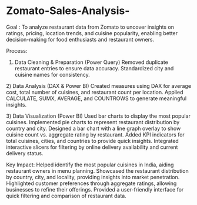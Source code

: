 # Zomato-Sales-Analysis-
 Goal :
 To analyze restaurant data from Zomato to uncover insights on ratings, pricing, location trends, and cuisine popularity, enabling better decision-making for food enthusiasts and restaurant owners.

Process:
1) Data Cleaning & Preparation (Power Query)
Removed duplicate restaurant entries to ensure data accuracy.
Standardized city and cuisine names for consistency.

2️) Data Analysis (DAX & Power BI)
Created measures using DAX for average cost, total number of cuisines, and restaurant count per location.
Applied CALCULATE, SUMX, AVERAGE, and COUNTROWS to generate meaningful insights.

3️) Data Visualization (Power BI)
Used bar charts to display the most popular cuisines.
Implemented pie charts to represent restaurant distribution by country and city.
Designed a bar chart with a line graph overlay to show cuisine count vs. aggregate rating by restaurant.
Added KPI indicators for total cuisines, cities, and countries to provide quick insights.
Integrated interactive slicers for filtering by online delivery availability and current delivery status.


Key Impact:
Helped identify the most popular cuisines in India, aiding restaurant owners in menu planning.
Showcased the restaurant distribution by country, city, and locality, providing insights into market penetration.
Highlighted customer preferences through aggregate ratings, allowing businesses to refine their offerings.
Provided a user-friendly interface for quick filtering and comparison of restaurant data.
